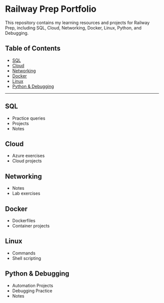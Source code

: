 # Railway Prep Portfolio

This repository contains my learning resources and projects for Railway Prep, including SQL, Cloud, Networking, Docker, Linux, Python, and Debugging.

## Table of Contents
- [SQL](#sql)
- [Cloud](#cloud)
- [Networking](#networking)
- [Docker](#docker)
- [Linux](#linux)
- [Python & Debugging](#python--debugging)

---

## SQL
- Practice queries
- Projects
- Notes

## Cloud
- Azure exercises
- Cloud projects

## Networking
- Notes
- Lab exercises

## Docker
- Dockerfiles
- Container projects

## Linux
- Commands
- Shell scripting

## Python & Debugging
- Automation Projects
- Debugging Practice
- Notes


